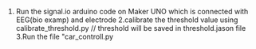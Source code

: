 1. Run the signal.io arduino code on Maker UNO  which is connected with EEG(bio examp) and electrode
2.calibrate the threshold value using calibrate_threshold.py
// threshold will be saved in threshold.jason file
3.Run the file "car_controll.py
